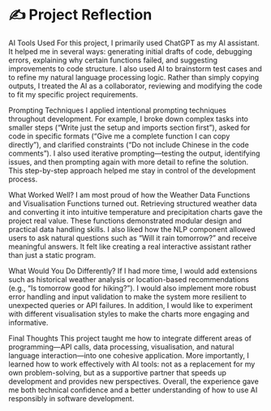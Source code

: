 # ✍️ Project Reflection

AI Tools Used
For this project, I primarily used ChatGPT as my AI assistant. It helped me in several ways: generating initial drafts of code, debugging errors, explaining why certain functions failed, and suggesting improvements to code structure. I also used AI to brainstorm test cases and to refine my natural language processing logic. Rather than simply copying outputs, I treated the AI as a collaborator, reviewing and modifying the code to fit my specific project requirements.

Prompting Techniques
I applied intentional prompting techniques throughout development. For example, I broke down complex tasks into smaller steps (“Write just the setup and imports section first”), asked for code in specific formats (“Give me a complete function I can copy directly”), and clarified constraints (“Do not include Chinese in the code comments”). I also used iterative prompting—testing the output, identifying issues, and then prompting again with more detail to refine the solution. This step-by-step approach helped me stay in control of the development process.

What Worked Well?
I am most proud of how the Weather Data Functions and Visualisation Functions turned out. Retrieving structured weather data and converting it into intuitive temperature and precipitation charts gave the project real value. These functions demonstrated modular design and practical data handling skills. I also liked how the NLP component allowed users to ask natural questions such as “Will it rain tomorrow?” and receive meaningful answers. It felt like creating a real interactive assistant rather than just a static program.

What Would You Do Differently?
If I had more time, I would add extensions such as historical weather analysis or location-based recommendations (e.g., “Is tomorrow good for hiking?”). I would also implement more robust error handling and input validation to make the system more resilient to unexpected queries or API failures. In addition, I would like to experiment with different visualisation styles to make the charts more engaging and informative.

Final Thoughts
This project taught me how to integrate different areas of programming—API calls, data processing, visualisation, and natural language interaction—into one cohesive application. More importantly, I learned how to work effectively with AI tools: not as a replacement for my own problem-solving, but as a supportive partner that speeds up development and provides new perspectives. Overall, the experience gave me both technical confidence and a better understanding of how to use AI responsibly in software development.
